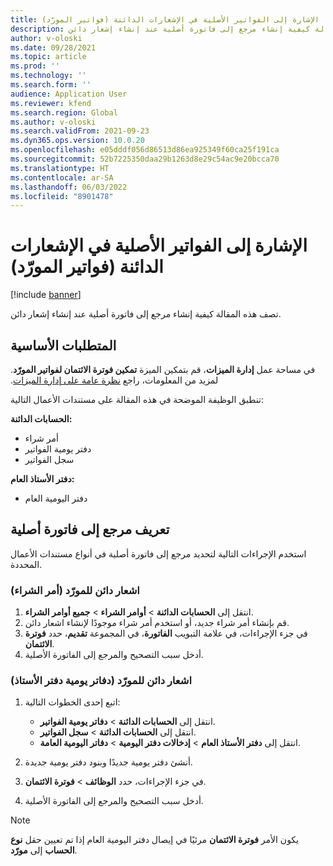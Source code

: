 ```yaml
---
title: الإشارة إلى الفواتير الأصلية في الإشعارات الدائنة (فواتير المورّد)
description: تصف هذه المقالة كيفية إنشاء مرجع إلى فاتورة أصلية عند إنشاء إشعار دائن.
author: v-oloski
ms.date: 09/28/2021
ms.topic: article
ms.prod: ''
ms.technology: ''
ms.search.form: ''
audience: Application User
ms.reviewer: kfend
ms.search.region: Global
ms.author: v-oloski
ms.search.validFrom: 2021-09-23
ms.dyn365.ops.version: 10.0.20
ms.openlocfilehash: e05dddf056d86513d86ea925349f60ca25f191ca
ms.sourcegitcommit: 52b7225350daa29b1263d8e29c54ac9e20bcca70
ms.translationtype: HT
ms.contentlocale: ar-SA
ms.lasthandoff: 06/03/2022
ms.locfileid: "8901478"
---
```

# <a name="reference-original-invoices-in-credit-notes-vendor-invoices"></a>الإشارة إلى الفواتير الأصلية في الإشعارات الدائنة (فواتير المورّد)

[!include [banner](../includes/banner.md)]

تصف هذه المقالة كيفية إنشاء مرجع إلى فاتورة أصلية عند إنشاء إشعار دائن.

## <a name="prerequisites"></a>المتطلبات الأساسية

في مساحة عمل **إدارة الميزات**، قم بتمكين الميزة **تمكين فوترة الائتمان‬ لفواتير المورّد**. لمزيد من المعلومات، راجع [‏‫نظرة عامة على إدارة الميزات](../../fin-ops-core/fin-ops/get-started/feature-management/feature-management-overview.md).

تنطبق الوظيفة الموضحة في هذه المقالة على مستندات الأعمال التالية:

**الحسابات الدائنة:**

- أمر شراء
- دفتر يومية الفواتير
- سجل الفواتير

**دفتر الأستاذ العام:**

- دفتر اليومية العام

## <a name="define-a-reference-to-an-original-invoice"></a>تعريف مرجع إلى فاتورة أصلية

استخدم الإجراءات التالية لتحديد مرجع إلى فاتورة أصلية في أنواع مستندات الأعمال المحددة.

### <a name="vendor-credit-note-purchase-order"></a>اشعار دائن للمورّد (أمر الشراء)

1. انتقل إلى **الحسابات الدائنة** \> **أوامر الشراء** \> **جميع أوامر الشراء**.
2. قم بإنشاء أمر شراء جديد، أو استخدم أمر شراء موجودًا لإنشاء اشعار دائن.
3. في جزء الإجراءات، في علامة التبويب **الفاتورة**، في المجموعة **تقديم**، حدد **فوترة الائتمان**.
4. أدخل سبب التصحيح والمرجع إلى الفاتورة الأصلية.

### <a name="vendor-credit-note-ledger-journals"></a>اشعار دائن للمورّد (دفاتر يومية دفتر الأستاذ)

1. اتبع إحدى الخطوات التالية:

    - انتقل إلى **الحسابات الدائنة** \> **دفاتر يومية الفواتير**.
    - انتقل إلى **الحسابات الدائنة** \> **سجل الفواتير**.
    - انتقل إلى **دفتر الأستاذ العام** \> **إدخالات دفتر اليومية** \> **دفاتر اليومية العامة‬**.

2. أنشئ دفتر يومية جديدًا وبنود دفتر يومية جديدة.
3. في جزء الإجراءات، حدد **الوظائف** \> **فوترة الائتمان**.
4. أدخل سبب التصحيح والمرجع إلى الفاتورة الأصلية.

> [!NOTE]
> يكون الأمر **فوترة الائتمان** مرئيًا في إيصال دفتر اليومية العام إذا تم تعيين حقل **نوع الحساب** إلى **مورّد**.
